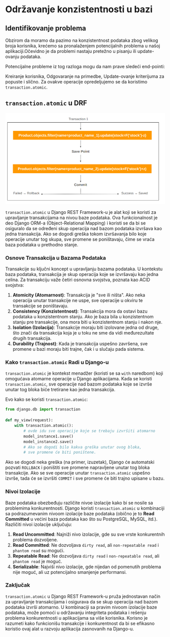 # Održavanje konzistentnosti u bazi

## Identifikovanje problema

Obzirom da moramo da pazimo na konzistentnost podataka zbog velikog broja korisnika, krećemo sa pronalaženjem potencijalnih problema u našoj aplikaciji.Očevidno je da problemi nastaju pretežno u pisanju ili update-ovanju podataka.

Potencijalne probleme iz tog razloga mogu da nam prave sledeći end-pointi:

Kreiranje korisnika, Odgovaranje na primedbe, Update-ovanje kriterijuma za popuste i slično. Za ovakve operacije opredeljujemo se da koristimo `transaction.atomic`.

## `transaction.atomic` u DRF

![image.png](./resources/image.png)

`transaction.atomic` u Django REST Framework-u je alat koji se koristi za upravljanje transakcijama na nivou baze podataka. Ova funkcionalnost je deo Django ORM-a (Object-Relational Mapping) i koristi se da bi se osiguralo da se određeni skup operacija nad bazom podataka izvršava kao jedna transakcija. Ako se dogodi greška tokom izvršavanja bilo koje operacije unutar tog skupa, sve promene se poništavaju, čime se vraća baza podataka u prethodno stanje.

### Osnove Transakcija u Bazama Podataka

Transakcije su ključni koncept u upravljanju bazama podataka. U kontekstu baza podataka, transakcija je skup operacija koje se izvršavaju kao jedna celina. Za transakciju važe četiri osnovna svojstva, poznata kao ACID svojstva:

1. **Atomicity (Atomarnost)**: Transakcija je "sve ili ništa". Ako neka operacija unutar transakcije ne uspe, sve operacije u okviru te transakcije se poništavaju.
2. **Consistency (Konzistentnost)**: Transakcija mora da ostavi bazu podataka u konzistentnom stanju. Ako je baza bila u konzistentnom stanju pre transakcije, ona mora biti u konzistentnom stanju i nakon nje.
3. **Isolation (Izolacija)**: Transakcije moraju biti izolovane jedna od druge, što znači da transakcija koja je u toku ne sme da vidi međurezultate drugih transakcija.
4. **Durability (Trajnost)**: Kada je transakcija uspešno završena, sve promene u bazi moraju biti trajne, čak i u slučaju pada sistema.

### Kako `transaction.atomic` Radi u Django-u

`transaction.atomic` je kontekst menadžer (koristi se sa `with` naredbom) koji omogućava atomarne operacije u Django aplikacijama. Kada se koristi `transaction.atomic`, sve operacije nad bazom podataka koje se izvrše unutar tog bloka biće tretirane kao jedna transakcija.

Evo kako se koristi `transaction.atomic`:

```python
from django.db import transaction

def my_view(request):
    with transaction.atomic():
        # ovde idu sve operacije koje se trebaju izvršiti atomarno
        model_instance1.save()
        model_instance2.save()
        # Ako se dogodi bilo kakva greška unutar ovog bloka,
        # sve promene će biti poništene.

```

Ako se dogodi neka greška (na primer, izuzetak), Django će automatski pozvati `ROLLBACK` i poništiti sve promene napravljene unutar tog bloka transakcije. Ako se sve operacije unutar `transaction.atomic` uspešno izvrše, tada će se izvršiti `COMMIT` i sve promene će biti trajno upisane u bazu.

### Nivoi Izolacije

Baze podataka obezbeđuju različite nivoe izolacije kako bi se nosile sa problemima konkurentnosti. Django koristi `transaction.atomic` u kombinaciji sa podrazumevanim nivoom izolacije baze podataka (obično je to **Read Committed** u većini baza podataka kao što su PostgreSQL, MySQL, itd.). Različiti nivoi izolacije uključuju:

1. **Read Uncommitted**: Najniži nivo izolacije, gde su sve vrste konkurentnih problema dozvoljene.
2. **Read Committed**: Ne dozvoljava `dirty read`, ali `non-repeatable read` i `phantom read` su mogući.
3. **Repeatable Read**: Ne dozvoljava `dirty read` i `non-repeatable read`, ali `phantom read` je moguć.
4. **Serializable**: Najviši nivo izolacije, gde nijedan od pomenutih problema nije moguć, ali uz potencijalno smanjenje performansi.

### Zaključak

`transaction.atomic` u Django REST Framework-u pruža jednostavan način za upravljanje transakcijama i osigurava da se skup operacija nad bazom podataka izvrši atomarno. U kombinaciji sa pravim nivoom izolacije baze podataka, može pomoći u održavanju integriteta podataka i rešenju problema konkurentnosti u aplikacijama sa više korisnika. Korisno je razumeti kako funkcionišu transakcije i konkurentnost da bi se efikasno koristio ovaj alat u razvoju aplikacija zasnovanih na Django-u.